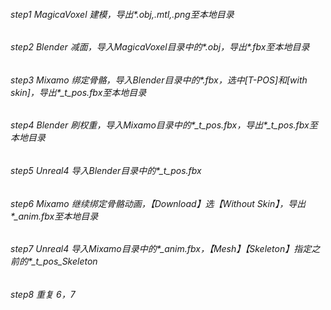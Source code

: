 ###### step1 MagicaVoxel 建模，导出*.obj,*.mtl,*.png至本地目录
###### step2 Blender 减面，导入MagicaVoxel目录中的*.obj，导出*.fbx至本地目录
###### step3 Mixamo 绑定骨骼，导入Blender目录中的*.fbx，选中[T-POS]和[with skin]，导出*_t_pos.fbx至本地目录
###### step4 Blender 刷权重，导入Mixamo目录中的*_t_pos.fbx，导出*_t_pos.fbx至本地目录
###### step5 Unreal4 导入Blender目录中的*_t_pos.fbx
###### step6 Mixamo 继续绑定骨骼动画，【Download】选【Without Skin】，导出*_anim.fbx至本地目录
###### step7 Unreal4 导入Mixamo目录中的*_anim.fbx，【Mesh】【Skeleton】指定之前的*_t_pos_Skeleton
###### step8 重复 6，7
